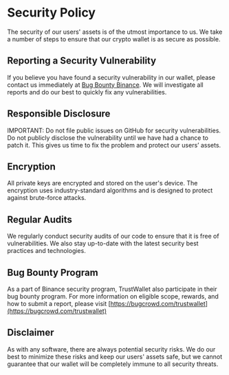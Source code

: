 # Security Policy

The security of our users' assets is of the utmost importance to us. We take a number of steps to ensure that our crypto wallet is as secure as possible.

## Reporting a Security Vulnerability

If you believe you have found a security vulnerability in our wallet, please contact us immediately at [Bug Bounty Binance](https://bugcrowd.com/binance). We will investigate all reports and do our best to quickly fix any vulnerabilities.

## Responsible Disclosure

IMPORTANT: Do not file public issues on GitHub for security vulnerabilities. Do not publicly disclose the vulnerability until we have had a chance to patch it. This gives us time to fix the problem and protect our users’ assets.

## Encryption

All private keys are encrypted and stored on the user's device. The encryption uses industry-standard algorithms and is designed to protect against brute-force attacks.

## Regular Audits

We regularly conduct security audits of our code to ensure that it is free of vulnerabilities. We also stay up-to-date with the latest security best practices and technologies.

## Bug Bounty Program

As a part of Binance security program, TrustWallet also participate in their bug bounty program. For more information on eligible scope, rewards, and how to submit a report, please visit [https://bugcrowd.com/trustwallet](https://bugcrowd.com/trustwallet)

## Disclaimer

As with any software, there are always potential security risks. We do our best to minimize these risks and keep our users' assets safe, but we cannot guarantee that our wallet will be completely immune to all security threats.


